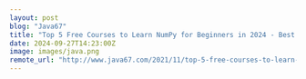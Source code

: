 ```yaml
---
layout: post
blog: "Java67"
title: "Top 5 Free Courses to Learn NumPy for Beginners in 2024 - Best of Lot"
date: 2024-09-27T14:23:00Z
image: images/java.png
remote_url: "http://www.java67.com/2021/11/top-5-free-courses-to-learn-numpy-for.html"
---
```

